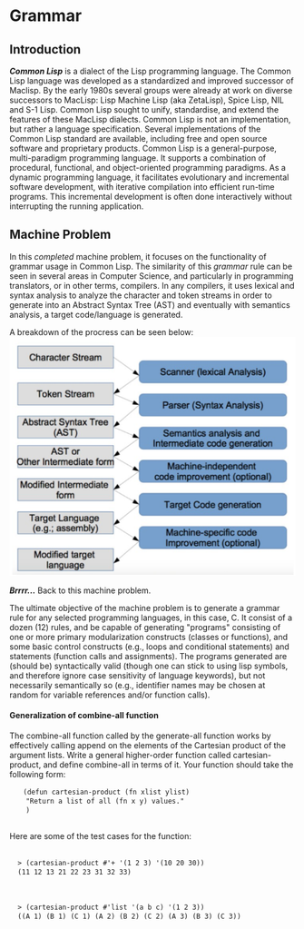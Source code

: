 # Grammar

## Introduction
***Common Lisp*** is a dialect of the Lisp programming language. 
The Common Lisp language was developed as a standardized and improved successor of Maclisp. By the early 1980s several groups were already
at work on diverse successors to MacLisp: Lisp Machine Lisp (aka ZetaLisp), Spice Lisp, NIL and S-1 Lisp. 
Common Lisp sought to unify, standardise, and extend the features of these MacLisp dialects. 
Common Lisp is not an implementation, but rather a language specification. Several implementations of the Common Lisp standard 
are available, including free and open source software and proprietary products. Common Lisp is a general-purpose, multi-paradigm 
programming language. It supports a combination of procedural, functional, and object-oriented programming paradigms. 
As a dynamic programming language, it facilitates evolutionary and incremental software development, with iterative compilation into 
efficient run-time programs. This incremental development is often done interactively without interrupting the running application.

## Machine Problem
In this *completed* machine problem, it focuses on the functionality of grammar usage in Common Lisp. The similarity of this *grammar* 
rule can be seen in several areas in Computer Science, and particularly in programming translators, or in other terms, compilers. In 
any compilers, it uses lexical and syntax analysis to analyze the character and token streams in order to generate into an Abstract Syntax
Tree (AST) and eventually with semantics analysis, a target code/language is generated. 

A breakdown of the procress can be seen below: 
![Source Code to Target Code](https://github.com/sengzhaotoo/grammar/blob/master/screenshot/img.png?raw=true)

***Brrrr...*** Back to this machine problem.

The ultimate objective of the machine problem is to generate a grammar rule for any selected programming languages, in this case, C. 
It consist of a dozen (12) rules, and be capable of generating "programs" consisting of one or more primary modularization constructs
(classes or functions), and some basic control constructs (e.g., loops and conditional statements) and statements 
(function calls and assignments). The programs generated are (should be) syntactically valid (though one can stick to using lisp symbols, 
and therefore ignore case sensitivity of language keywords), but not necessarily semantically so
(e.g., identifier names may be chosen at random for variable references and/or function calls).

#### Generalization of combine-all function
The combine-all function called by the generate-all function works by effectively calling append on the elements of the Cartesian 
product of the argument lists. Write a general higher-order function called cartesian-product, and define combine-all in terms of it. 
Your function should take the following form:
<pre>
  <code> (defun cartesian-product (fn xlist ylist)
    "Return a list of all (fn x y) values."
    )
  </code>
</pre>

Here are some of the test cases for the function:
<pre>
  <code>
  > (cartesian-product #'+ '(1 2 3) '(10 20 30))
  (11 12 13 21 22 23 31 32 33)
  </code>
</pre>
<pre>
  <code>
  > (cartesian-product #'list '(a b c) '(1 2 3))
  ((A 1) (B 1) (C 1) (A 2) (B 2) (C 2) (A 3) (B 3) (C 3))
  </code>
</pre>
